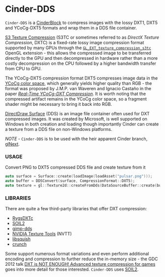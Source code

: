 # Cinder-DDS
`Cinder-DDS` is a [CinderBlock](http://libcinder.org/docs/welcome/CinderBlocks.html) to compress images with the lossy DXT1, DXT5 and YCoCg-DXT5 formats and wrap them in a DDS file container.

[S3 Texture Compression](http://en.wikipedia.org/wiki/S3_Texture_Compression) (S3TC or sometimes referred to as _DirectX Texture Compression_, DXTC) is a fixed-rate lossy image compression format supported by many GPUs through the [`GL_EXT_texture_compression_s3tc`](https://www.opengl.org/registry/specs/EXT/texture_compression_s3tc.txt) OpenGL extension - this allows the compressed image to be transferred directly to the GPU and then decompressed in hardware rather than a more costly decompression on the CPU followed by a higher bandwidth transfer from CPU to GPU.

The YCoCg-DXT5 compression format DXT5 compresses image data in the [YCoCg color space](http://en.wikipedia.org/wiki/YCgCo), which generally yields higher quality than RGB - the format was proposed by J.M.P. van Waveren and Ignacio Castaño in the paper [_Real-Time YCoCg-DXT Compression_](http://www.nvidia.com/object/real-time-ycocg-dxt-compression.html). It is worth noting that the compressed artifact remains in the YCoCg color space, so a fragment shader might be necessary to bring it back into RGB.

[DirectDraw Surface](http://en.wikipedia.org/wiki/DirectDraw_Surface) (DDS) is an image file container often used for DXT compressed images. It was created by Microsoft, is well supported on Windows in both creation and loading though importantly Cinder can create a texture from a DDS file on non-Windows platforms.

*NOTE* - `Cinder-DDS` is to be used with the heir apparent Cinder branch, [glNext](https://github.com/cinder/Cinder/tree/glNext).

### USAGE
Convert PNG to DXT5 compressed DDS file and create texture from it
```C++
auto surface = Surface::create(loadImage(loadAsset("pulsar.png")));
auto buffer = DDSConvert(surface, CompressionFormat::DXT5);
auto texture = gl::Texture2d::createFromDds(DataSourceBuffer::create(buffer));
```

### LIBRARIES
There are quite a few third-party libraries that offer DXT compression:
- [RygsDXTc](https://github.com/Cyan4973/RygsDXTc)
- [SOIL2](https://bitbucket.org/SpartanJ/soil2)
- [gimp-dds](https://code.google.com/p/gimp-dds/)
- [NVIDIA Texture Tools](https://code.google.com/p/nvidia-texture-tools/) (NVTT)
- [libsquish](https://code.google.com/p/libsquish/)
- [crunch](https://code.google.com/p/crunch/)

Some support numerous format variations and even perform additional encoding and compression to further reduce the in-memory size - the GDC 2012 talk [DXT is NOT ENOUGH! Advanced texture compression for games](https://www.youtube.com/watch?v=7bJ-D1xXEeg) goes into more detail for those interested. `Cinder-DDS` uses [SOIL2](https://bitbucket.org/SpartanJ/soil2).
